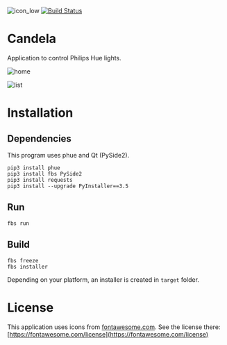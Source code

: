 ![icon_low](https://user-images.githubusercontent.com/7930348/85316656-62586400-b4bd-11ea-9c4e-68e5f760587a.png) [![Build Status](https://travis-ci.com/afichet/candela.svg?branch=master)](https://travis-ci.com/afichet/candela)

# Candela

Application to control Philips Hue lights.

![home](https://user-images.githubusercontent.com/7930348/85293780-1fd35f00-b49e-11ea-8494-80fe63aacfde.png)

![list](https://user-images.githubusercontent.com/7930348/85293787-2235b900-b49e-11ea-9a14-e3dffd995f1a.png)

# Installation

## Dependencies
This program uses phue and Qt (PySide2).

```
pip3 install phue
pip3 install fbs PySide2
pip3 install requests
pip3 install --upgrade PyInstaller==3.5
```

## Run

```
fbs run
```

## Build

```
fbs freeze
fbs installer
```

Depending on your platform, an installer is created in `target` folder.

# License

This application uses icons from [fontawesome.com](https://fontawesome.com/). See the license there: [https://fontawesome.com/license](https://fontawesome.com/license)
